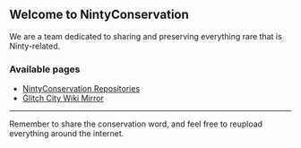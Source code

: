 ## Welcome to NintyConservation

We are a team dedicated to sharing and preserving everything rare that is Ninty-related.

### Available pages

- [NintyConservation Repositories](https://github.com/nintyconservation?tab=repositories)
- [Glitch City Wiki Mirror](https://nintyconservation.github.io/glitchcity.wiki/glitchcity.wiki/Main_Page.html)

---

Remember to share the conservation word, and feel free to reupload everything around the internet.
